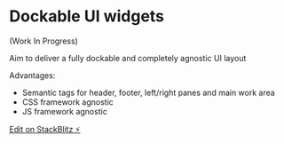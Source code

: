 # Dockable UI widgets

(Work In Progress)

Aim to deliver a fully dockable and completely agnostic UI layout

Advantages:

- Semantic tags for header, footer, left/right panes and main work area
- CSS framework agnostic
- JS framework agnostic

[Edit on StackBlitz ⚡️](https://stackblitz.com/edit/react-1ke9uv)
